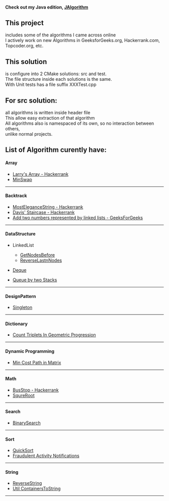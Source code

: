 #### Check out my Java edition, [JAlgorithm](https://github.com/jljacoblo/jalgorithm)

This project
------
includes some of the algorithms I came across online  
I actively work on new Algorithms in GeeksforGeeks.org, Hackerrank.com, Topcoder.org, etc.

This solution
------
is configure into 2 CMake solutions: src and test.  
The file structure inside each solutions is the same.  
With Unit tests has a file suffix XXXTest.cpp

For src solution:
------
all algorithms is written inside header file  
This allow easy extraction of that algorithm  
All algorithms also is namespaced of its own, so no interaction between others,  
unlike normal projects.

## List of Algorithm curently have:  
  
#### Array  
* [Larry's Array - Hackerrank](https://github.com/jljacoblo/jalgorithmCPP/blob/master/src/Array/LarrysArray.h)
* [MinSwap](https://github.com/jljacoblo/jalgorithmCPP/blob/master/src/Array/MinSwap.h)
***
#### Backtrack  
* [MostEleganceString - Hackerrank](https://github.com/jljacoblo/jalgorithmCPP/blob/master/src/Backtrack/MostEleganceString.h)
* [Davis' Staircase - Hackerrank](https://github.com/jljacoblo/jalgorithmCPP/blob/master/src/Backtrack/DavisStaircase.h)
* [Add two numbers represented by linked lists - GeeksForGeeks](https://github.com/jljacoblo/jalgorithmCPP/blob/master/src/Backtrack/AddTwoNumbers.h)
***

#### DataStructure  
* LinkedList
  * [GetNodesBefore](https://github.com/jljacoblo/jalgorithmCPP/blob/master/src/DataStructure/LinkedList/GetNodesBefore.h)
  * [ReverseLastnNodes](https://github.com/jljacoblo/jalgorithmCPP/blob/master/src/DataStructure/LinkedList/ReverseLastnNodes.h)
  
* [Deque](https://github.com/jljacoblo/jalgorithmCPP/blob/master/src/DataStructure/Deque.h)  
* [Queue by two Stacks](https://github.com/jljacoblo/jalgorithmCPP/blob/master/src/DataStructure/QueueUsingTwoStack.h)  

***

#### DesignPattern  
* [Singleton](https://github.com/jljacoblo/jalgorithmCPP/blob/master/src/DesignPattern/Singleton.h)
***

#### Dictionary  
* [Count Triplets In Geometric Progression](https://github.com/jljacoblo/jalgorithmCPP/blob/master/src/Dictionary/CountTripletsGeometricProgression.h)
***

#### Dynamic Programming  
* [Min Cost Path in Matrix](https://github.com/jljacoblo/jalgorithmCPP/blob/master/src/DynamicProgramming/MinCostPath.h)
***

#### Math  
* [BusStop - Hackerrank](https://github.com/jljacoblo/jalgorithmCPP/blob/master/src/Math/BusStop.h)
* [SqureRoot](https://github.com/jljacoblo/jalgorithmCPP/blob/master/src/Math/SquareRoot.h)
***

#### Search  
* [BinarySearch](https://github.com/jljacoblo/jalgorithmCPP/blob/master/src/Search/BinarySearch.h)
***

#### Sort  
* [QuickSort](https://github.com/jljacoblo/jalgorithmCPP/blob/master/src/Sort/QuickSort.h)
* [Fraudulent Activity Notifications](https://github.com/jljacoblo/jalgorithmCPP/blob/master/src/Sort/FraudulentActivityNotifications.h)
***

#### String  
* [ReverseString](https://github.com/jljacoblo/jalgorithmCPP/blob/master/src/String/ReverseString.h)
* [Util ContainersToString](https://github.com/jljacoblo/jalgorithmCPP/blob/master/src/String/ContainersToString.h)
***
